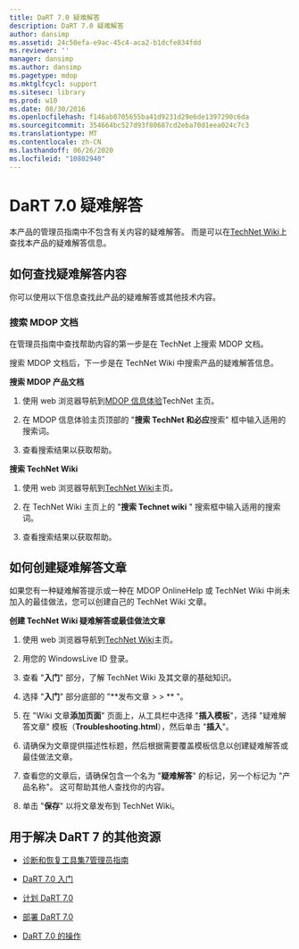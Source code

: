 ```yaml
---
title: DaRT 7.0 疑难解答
description: DaRT 7.0 疑难解答
author: dansimp
ms.assetid: 24c50efa-e9ac-45c4-aca2-b1dcfe834fdd
ms.reviewer: ''
manager: dansimp
ms.author: dansimp
ms.pagetype: mdop
ms.mktglfcycl: support
ms.sitesec: library
ms.prod: w10
ms.date: 08/30/2016
ms.openlocfilehash: f146ab0705655ba41d9231d29e6de1397290c6da
ms.sourcegitcommit: 354664bc527d93f80687cd2eba70d1eea024c7c3
ms.translationtype: MT
ms.contentlocale: zh-CN
ms.lasthandoff: 06/26/2020
ms.locfileid: "10802940"
---
```

# DaRT 7.0 疑难解答


本产品的管理员指南中不包含有关内容的疑难解答。 而是可以在[TechNet Wiki](https://go.microsoft.com/fwlink/p/?LinkId=224905)上查找本产品的疑难解答信息。

## 如何查找疑难解答内容


你可以使用以下信息查找此产品的疑难解答或其他技术内容。

### 搜索 MDOP 文档

在管理员指南中查找帮助内容的第一步是在 TechNet 上搜索 MDOP 文档。

搜索 MDOP 文档后，下一步是在 TechNet Wiki 中搜索产品的疑难解答信息。

**搜索 MDOP 产品文档**

1.  使用 web 浏览器导航到[MDOP 信息体验](https://go.microsoft.com/fwlink/?LinkId=236032)TechNet 主页。

2.  在 MDOP 信息体验主页顶部的 "**搜索 TechNet 和必应**搜索" 框中输入适用的搜索词。

3.  查看搜索结果以获取帮助。

**搜索 TechNet Wiki**

1.  使用 web 浏览器导航到[TechNet Wiki](https://go.microsoft.com/fwlink/p/?LinkId=224905)主页。

2.  在 TechNet Wiki 主页上的 "**搜索 Technet wiki** " 搜索框中输入适用的搜索词。

3.  查看搜索结果以获取帮助。

## 如何创建疑难解答文章


如果您有一种疑难解答提示或一种在 MDOP OnlineHelp 或 TechNet Wiki 中尚未加入的最佳做法，您可以创建自己的 TechNet Wiki 文章。

**创建 TechNet Wiki 疑难解答或最佳做法文章**

1.  使用 web 浏览器导航到[TechNet Wiki](https://go.microsoft.com/fwlink/p/?LinkId=224905)主页。

2.  用您的 WindowsLive ID 登录。

3.  查看 "**入门**" 部分，了解 TechNet Wiki 及其文章的基础知识。

4.  选择 "**入门**" 部分底部的 "**发布文章 &gt; &gt; ** "。

5.  在 "Wiki 文章**添加页面**" 页面上，从工具栏中选择 "**插入模板**"，选择 "疑难解答文章" 模板（**Troubleshooting.html**），然后单击 "**插入**"。

6.  请确保为文章提供描述性标题，然后根据需要覆盖模板信息以创建疑难解答或最佳做法文章。

7.  查看您的文章后，请确保包含一个名为 "**疑难解答**" 的标记，另一个标记为 "产品名称"。 这可帮助其他人查找你的内容。

8.  单击 "**保存**" 以将文章发布到 TechNet Wiki。

## 用于解决 DaRT 7 的其他资源


-   [诊断和恢复工具集7管理员指南](index.md)

-   [DaRT 7.0 入门](getting-started-with-dart-70-new-ia.md)

-   [计划 DaRT 7.0](planning-for-dart-70-new-ia.md)

-   [部署 DaRT 7.0](deploying-dart-70-new-ia.md)

-   [DaRT 7.0 的操作](operations-for-dart-70-new-ia.md)

 

 





